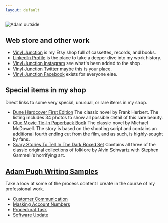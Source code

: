 ```yaml
---
layout: default
---
```

<img class="wt-circle wt-icon" src="https://i.etsystatic.com/iusa/196155/82725155/iusa_75x75.82725155_raus.jpg?version=0" alt="Adam outside">

## Web store and other work

* [Vinyl Junction](https://vinyljunction.com) is my Etsy shop full of cassettes, records, and books.
* [LinkedIn Profile](https://www.linkedin.com/in/adampugh/) is the place to take a deeper dive into my work history.
* [Vinyl Junction Instagram](https://https://instagram.com/vinyljunction/) see what's been added to the shop.
* [Vinyl Junction Twitter](https://twitter.com/VinylJunction) maybe this is your place.
* [Vinyl Junction Facebook](https://facebook.com/VinylJunction) exists for everyone else.

## Special items in my shop

Direct links to some very special, unusual, or rare items in my shop. 
* [Dune Hardcover First Edition](https://www.etsy.com/listing/835722209/dune-by-frank-herbert-first-edition?ref=shop_home_feat_4&frs=1) The classic novel by Frank Herbert. The listing includes 34 photos to show all possible detail of this rare beauty.
* [Clue Movie Tie-In Paperback Book](https://www.etsy.com/listing/942845483/clue-by-michael-mcdowell-paperback-book?show_sold_out_detail=1) The classic novel by Michael McDowell. The story is based on the shooting script and contains an additional fourth ending cut from the film, and as such, is highly-sought by fans.
* [Scary Stories To Tell In The Dark Boxed Set](https://etsy.me/3lxL7nR) Contains all three of the classic original collections of folklore by Alvin Schwartz with Stephen Gammell's horrifying art.

## [Adam Pugh Writing Samples](https://docadam.github.io/docsamples/)

Take a look at some of the process content I create in the course of my professional work.
* [Customer Communication](https://github.com/DocAdam/docsamples/wiki/Customer-Communication)
* [Masking Account Numbers](https://github.com/DocAdam/docsamples/wiki/Masking-Account-Numbers)
* [Procedural Task](https://github.com/DocAdam/docsamples/wiki/Procedural-Task)
* [Software Update](https://github.com/DocAdam/docsamples/wiki/Software-Update)
